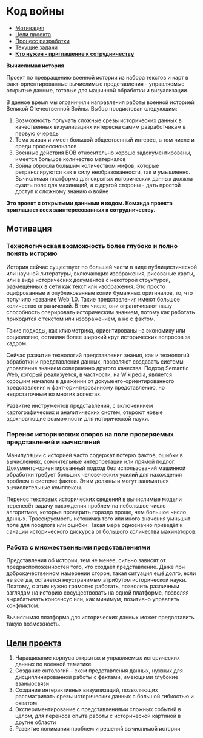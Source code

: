 # Код войны
* [Мотивация](#Мотивация)  
* [Цели проекта](#Цели-проекта)
* [Процесс разработки]()
* [Текущие задачи]()
* [**Кто нужен - приглашение к сотрудничеству**]()

**Вычислимая история**

Проект по превращению военной истории из набора текстов и карт в факт-ориентированные вычислимые представления - управляемые открытые данные, готовые для машинной обработки и визуализации.

В данное время мы ограничили направления работы военной историей Великой Отечественной Войны. Выбор продиктован следующим:
1. Возможность получать сложные срезы исторических данных в качественных визуализациях интересна самим разработчикам в первую очередь
1. Тема живая и имеет большой общественный интерес, в том числе и среди профессионалов
1. Военные действия ВОВ относительно хорошо задокументированы, имеется большое количество материалов
1. Война обросла большим количеством мифов, которые ретранслируются как в силу необразованности, так и умышленно. Вычислимая платформа для окрытых исторических данных должна сузить поле для махинаций, а с другой стороны - дать простой доступ к сложному знанию о войне

**Это проект с открытыми данными и кодом. Команда проекта приглашает всех заинтересованных к сотрудничеству.**

## Мотивация
### Технологическая возможность более глубоко и полно понять историю
История сейчас существует по большей части в виде публицистической или научной литературы, включающих изображения, рисованые карты, или в виде исторических документов с некоторой структурой, размещённых в сети как текст или изображения. Это просто оцифрованные и опубликованные копии бумажных оригиналов, то, что получило название Web 1.0. Такие представления имеют большое количество ограничений. В том числе, они ограничивают нашу способность оперировать историческим знанием, потому как работать приходится с текстом или изображением, а не с фактом.

Такие подходы, как клиометрика, ориентированы на экономику или социологию, оставляя более широкий круг исторических вопросов за кадром.

Сейчас развитие технологий представления знания, как и технологий обработки и представления данных, позволяют создавать системы управления знанием совершенно другого качества. Подход Semantic Web, который реализуется, в частности, на Wikipedia, является хорошим началом в движении от документо-ориентированного представления к факт-оринтированному представлению, но недостаточным во многих аспектах.

Развитие инструментов представления, с включеннием картографических и аналитических систем, откроют новые вдохновлющие возможности для исторической науки.

### Перенос исторических споров на поле проверяемых представлений и вычислений
Манипуляции с историей часто содержат потерю фактов, ошибки в вычислениях, сомнительные интерпретации или прямой подлог. Документо-ориентированный подход без использований машинной обработки требует больших человеческих усилий для нахождения проблем в системе фактов. Этим должны и могут заниматься вычислительные комплексы.

Перенос текстовых исторических сведений в вычислимые модели перенесёт задачу нахождения проблем на небольшое число алгоритмов, которые проверить гораздо проще, чем большое число данных. Трассируемость истоничка того или иного значения умньшит поле для поодлога или ошибки. Такая мера однозначно приведёт к санации исторического дискурса от большого количества махинаторов.

### Работа с множественными представлениями
Представления об истории, тем не менее, сильно зависят от предрасположенностей того, кто создаёт представление. Даже при доброкачественном намерении сторон, такая ситуация ещё долго, если не всегда, останется неустранимым атрибутом исторической науки. Поэтому, с этим нужно грамотно работать, позволить различным взглядам на историю сосуществовать на одной платформе, позволяя вырабатывать консенсус или, как минимум, позитивно управлять конфликтом.

Вычислимая платформа для исторических данных может предоставить такую возможность.
## [Цели проекта](#objectives)
1. Наращивание корпуса открытых и управляемых исторических данных по военной тематике
1. Создание онтологий - схем представления данных, нужных для дисциплинированной работы с фактами, имеющими глубокие взаимосвязи
1. Создание интерактивных визуализаций, позволяющих рассматривать срезы исторических данных с большой гибкостью и охватом
1. Экспериментирование с представлениями сложных событий в целом, для переноса опыта работы с исторической картиной в другие области
1. Развитие понимания проблем и решений вычислимой истории
